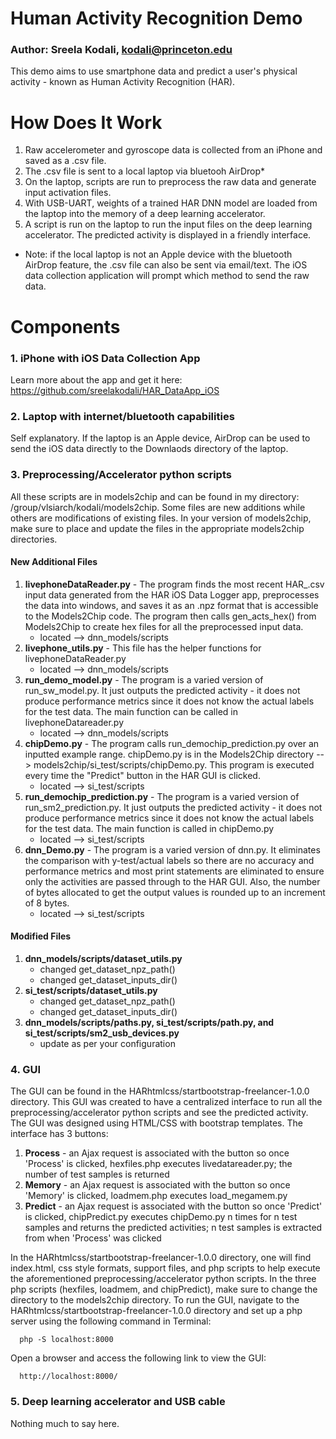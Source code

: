 # Human Activity Recognition Demo
### Author: Sreela Kodali, kodali@princeton.edu
This demo aims to use smartphone data and predict a user's physical activity - known as Human Activity Recognition (HAR).

# How Does It Work
1) Raw accelerometer and gyroscope data is collected from an iPhone and saved as a .csv file.
2) The .csv file is sent to a local laptop via bluetooh AirDrop*
3) On the laptop, scripts are run to preprocess the raw data and generate input activation files.
4) With USB-UART, weights of a trained HAR DNN model are loaded from the laptop into the memory of a deep learning accelerator.
5) A script is run on the laptop to run the input files on the deep learning accelerator. The predicted activity is displayed in a friendly interface.
* Note: if the local laptop is not an Apple device with the bluetooth AirDrop feature, the .csv file can also be sent via email/text. The iOS data collection application will prompt which method to send the raw data.

# Components
### 1. iPhone with iOS Data Collection App
Learn more about the app and get it here: https://github.com/sreelakodali/HAR_DataApp_iOS
### 2. Laptop with internet/bluetooth capabilities
Self explanatory. If the laptop is an Apple device, AirDrop can be used to send the iOS data directly to the Downlaods directory of the laptop.
### 3. Preprocessing/Accelerator python scripts
All these scripts are in models2chip and can be found in my directory: /group/vlsiarch/kodali/models2chip. Some files are new additions while others are modifications of existing files. In your version of models2chip, make sure to place and update the files in the appropriate models2chip directories.
#### New Additional Files
1) **livephoneDataReader.py** - The program finds the most recent HAR_.csv input data generated from the HAR iOS Data Logger app,
 preprocesses the data into windows, and saves it as an .npz format that is accessible to the Models2Chip code. The program then calls gen_acts_hex() from Models2Chip to create hex files for all the preprocessed input data.
     * located —> dnn_models/scripts
2) **livephone_utils.py** - This file has the helper functions for livephoneDataReader.py
     * located —> dnn_models/scripts
3) **run_demo_model.py** - The program is a varied version of run_sw_model.py. It just outputs the predicted activity - it does not produce performance metrics since it does not know the actual labels for the test data. The main function can be called in livephoneDatareader.py
     * located —> dnn_models/scripts
4) **chipDemo.py** - The program calls run_demochip_prediction.py over an inputted example range. chipDemo.py is in the Models2Chip directory --> models2chip/si_test/scripts/chipDemo.py. This program is executed every time the "Predict" button in the HAR GUI is clicked.
     * located —> si_test/scripts
5) **run_demochip_prediction.py** - The program is a varied version of run_sm2_prediction.py. It just outputs the predicted activity - it does not produce performance metrics since it does not know the actual labels for the test data. The main function is called in chipDemo.py
     * located —> si_test/scripts
6) **dnn_Demo.py** - The program is a varied version of dnn.py. It eliminates the comparison with y-test/actual labels so there are no accuracy and performance metrics and most print statements are eliminated to ensure only the activities are passed through to the HAR GUI. Also, the number of bytes allocated to get the output values is rounded up to an increment of 8 bytes.
     * located —> si_test/scripts
#### Modified Files
1) **dnn_models/scripts/dataset_utils.py**
    * changed get_dataset_npz_path()
    * changed get_dataset_inputs_dir()
2) **si_test/scripts/dataset_utils.py**
    * changed get_dataset_npz_path()
    * changed get_dataset_inputs_dir()
3) **dnn_models/scripts/paths.py, si_test/scripts/path.py, and si_test/scripts/sm2_usb_devices.py**
    * update as per your configuration

### 4. GUI
The GUI can be found in the HARhtmlcss/startbootstrap-freelancer-1.0.0 directory. 
This GUI was created to have a centralized interface to run all the preprocessing/accelerator python scripts and see the predicted activity. The GUI was designed using HTML/CSS with bootstrap templates. The interface has 3 buttons:
1) **Process** - an Ajax request is associated with the button so once 'Process' is clicked, hexfiles.php executes livedatareader.py; the number of test samples is returned
2) **Memory** - an Ajax request is associated with the button so once 'Memory' is clicked, loadmem.php executes load_megamem.py
3) **Predict** - an Ajax request is associated with the button so once 'Predict' is clicked, chipPredict.py executes chipDemo.py n times for n test samples and returns the predicted activities; n test samples is extracted from when 'Process' was clicked

In the HARhtmlcss/startbootstrap-freelancer-1.0.0 directory, one will find index.html, css style formats, support files, and php scripts to help execute the aforementioned preprocessing/accelerator python scripts. In the three php scripts (hexfiles, loadmem, and chipPredict), make sure to change the directory to the models2chip directory.
To run the GUI, navigate to the HARhtmlcss/startbootstrap-freelancer-1.0.0 directory and set up a php server using the following command in Terminal:
```
  php -S localhost:8000
```
Open a browser and access the following link to view the GUI:
```
  http://localhost:8000/
```
### 5. Deep learning accelerator and USB cable
Nothing much to say here.


